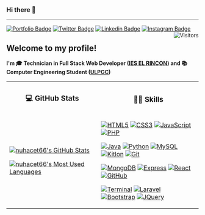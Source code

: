### Hi there 👋

---

[![Portfolio Badge](https://img.shields.io/badge/-Portfolio-Portfolio?color=yellowgreen&style=for-the-badge&link=https://juancarlosacostaperaba.github.io/)](https://nuhacet.tk/)
[![Twitter Badge](https://img.shields.io/badge/-Twitter-%231877F2.svg?color=blue&logoColor=white&logo=twitter&style=for-the-badge&link=https://twitter.com/JuanSerberoCode)](https://twitter.com/nuhacet2)
[![Linkedin Badge](https://img.shields.io/badge/-LinkedIn-LinkedIn?color=informational&style=for-the-badge&logo=Linkedin&logoColor=white&link=https://www.linkedin.com/in/juancarlosacostaperaba/)](https://www.linkedin.com/in/nuhacet-travieso-del-rosario-01b72a177/)
[![Instagram Badge](https://img.shields.io/badge/-Instagram-Instagram?color=d643c1&style=for-the-badge&logo=Instagram&logoColor=white&link=https://www.instagram.com/juancarlos_acostaperaba/)](https://www.instagram.com/juancarlos_acostaperaba/)
[<img align="right" src="https://api.visitorbadge.io/api/visitors?path=https%3A%2F%2Fgithub.com%2FJuanCarlosAcostaPeraba&countColor=%23dce775&style=square" alt="Visitors"/>](https://www.visitorbadge.io/)

## Welcome to my profile!

**I'm 🎓 Technician in Full Stack Web Developer ([IES EL RINCON]("")) and 📚 Computer Engineering Student ([ULPGC](https://www.ulpgc.es/))**

<table>
<tr>
<th>

### 💻 GitHub Stats

</th>
<th>

### 👨‍💻 Skills

</th>
</tr>
<tr>
<td>

[![nuhacet66's GitHub Stats](https://github-readme-stats.vercel.app/api?username=nuhacet66&show_icons=true&theme=dracula&include_all_commits=true&hide_rank=false&hide_title=true)](https://github.com/anuraghazra/github-readme-stats)

[![nuhacet66's Most Used Languages](https://github-readme-stats.vercel.app/api/top-langs/?username=nuhacet66&layout=compact&theme=dracula&hide_title=true)](https://github.com/anuraghazra/github-readme-stats)
</a>

</td>
<td>

[![HTML5](https://img.shields.io/badge/-HTML5-black?style=flat&logo=html5)](https://html.spec.whatwg.org/multipage/)
[![CSS3](https://img.shields.io/badge/-CSS3-black?style=flat&logo=css3&logoColor=blue)](https://www.w3.org/TR/CSS/#css)
[![JavaScript](https://img.shields.io/badge/-JavaScript-black?style=flat&logo=javascript)](https://developer.mozilla.org/es/docs/Web/JavaScript)
[![PHP](https://img.shields.io/badge/-PHP-black?style=flat&logo=php)](https://www.php.net/)

[![Java](https://img.shields.io/badge/-Java-black?style=flat&logo=java&logoColor=orange)](https://www.oracle.com/java/)
[![Python](https://img.shields.io/badge/-Python-black?style=flat&logo=python)](https://www.python.org/)
[![MySQL](https://img.shields.io/badge/-MySQL-black?style=flat&logo=mysql)](https://www.mysql.com/)
[![Kitlon](https://img.shields.io/badge/-kotlin-black?style=flat&logo=kotlin)](https://developer.android.com/)
[![Git](https://img.shields.io/badge/-Git-black?style=flat&logo=git)](https://git-scm.com/)

[![MongoDB](https://img.shields.io/badge/-MongoDB-black?style=flat&logo=mongodb)](https://www.mongodb.com/es)
[![Express](https://img.shields.io/badge/-Express-black?style=flat&logo=express)](https://expressjs.com/)
[![React](https://img.shields.io/badge/-React-black?style=flat&logo=react)](https://es.reactjs.org/)
[![GitHub](https://img.shields.io/badge/-GitHub-black?style=flat&logo=github)](https://github.com)


[![Terminal](https://img.shields.io/badge/-Terminal-black?style=flat&logo=iterm2&logoColor=ffffff)](https://www.ubuntupit.com/best-linux-commands-to-run-in-the-terminal/)
[![Laravel](https://img.shields.io/badge/-Laravel-black?style=flat&logo=laravel&)](https://laravel.com/)
[![Bootstrap](https://img.shields.io/badge/-Bootstrap-black?style=flat&logo=bootstrap)](https://getbootstrap.com/)
[![JQuery](https://img.shields.io/badge/-JQuery-black?style=flat&logo=jquery&logoColor=0769ad)](https://jquery.com/)

</td>
</tr>
</table>
